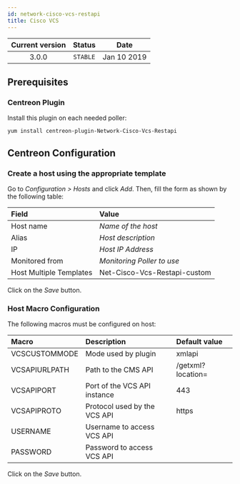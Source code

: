 ```yaml
---
id: network-cisco-vcs-restapi
title: Cisco VCS
---
```


| Current version | Status | Date |
| :-: | :-: | :-: |
| 3.0.0 | `STABLE` | Jan 10 2019 |

## Prerequisites

### Centreon Plugin

Install this plugin on each needed poller:

``` shell
yum install centreon-plugin-Network-Cisco-Vcs-Restapi
```

## Centreon Configuration

### Create a host using the appropriate template

Go to *Configuration \> Hosts* and click *Add*. Then, fill the form as shown by the following table:

| Field                   | Value                        |
| :---------------------- | :--------------------------- |
| Host name               | *Name of the host*           |
| Alias                   | *Host description*           |
| IP                      | *Host IP Address*            |
| Monitored from          | *Monitoring Poller to use*   |
| Host Multiple Templates | Net-Cisco-Vcs-Restapi-custom |

Click on the *Save* button.

### Host Macro Configuration

The following macros must be configured on host:

| Macro         | Description                  | Default value     |
| :------------ | :--------------------------- | :---------------- |
| VCSCUSTOMMODE | Mode used by plugin          | xmlapi            |
| VCSAPIURLPATH | Path to the CMS API          | /getxml?location= |
| VCSAPIPORT    | Port of the VCS API instance | 443               |
| VCSAPIPROTO   | Protocol used by the VCS API | https             |
| USERNAME      | Username to access VCS API   |                   |
| PASSWORD      | Password to access VCS API   |                   |

Click on the *Save* button.


